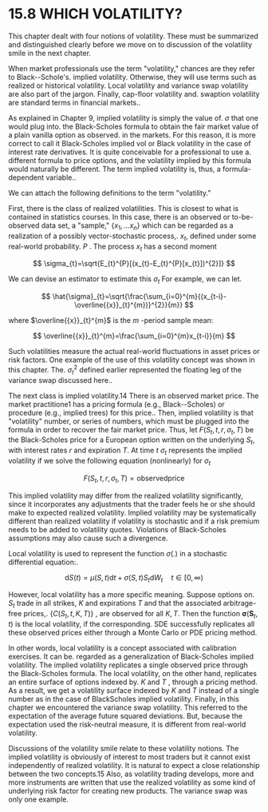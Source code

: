 # 15.8 WHICH VOLATILITY?  

This chapter dealt with four notions of volatility. These must be summarized and distinguished clearly before we move on to discussion of the volatility smile in the next chapter.  

When market professionals use the term "volatility," chances are they refer to Black--Schole's. implied volatility. Otherwise, they will use terms such as realized or historical volatility. Local volatility and variance swap volatility are also part of the jargon. Finally, cap-floor volatility and. swaption volatility are standard terms in financial markets..  

As explained in Chapter 9, implied volatility is simply the value of. $\sigma$ that one would plug into. the Black-Scholes formula to obtain the fair market value of a plain vanilla option as observed. in the markets. For this reason, it is more correct to call it Black-Scholes implied vol or Black volatility in the case of interest rate derivatives. It is quite conceivable for a professional to use a. different formula to price options, and the volatility implied by this formula would naturally be different. The term implied volatility is, thus, a formula-dependent variable..  

We can attach the following definitions to the term "volatility."  

First, there is the class of realized volatilities. This is closest to what is contained in statistics courses. In this case, there is an observed or to-be-observed data set, a "sample," $\{x_{1},...x_{n}\}$ which can be regarded as a realization of a possibly vector-stochastic process,. $x_{t},$ defined under some real-world probability. $P$ . The process $x_{t}$ has a second moment  

$$
\sigma_{t}=\sqrt{E_{t}^{P}[(x_{t}-E_{t}^{P}[x_{t}])^{2}]}
$$  

We can devise an estimator to estimate this $\sigma_{t}$ For example, we can let.  

$$
\hat{\sigma}_{t}=\sqrt{\frac{\sum_{i=0}^{m}{(x_{t-i}-\overline{{x}}_{t}^{m})}^{2}}{m}}
$$  

where $\overline{{x}}_{t}^{m}$ is the $m$ -period sample mean:  

$$
\overline{{x}}_{t}^{m}=\frac{\sum_{i=0}^{m}x_{t-i}}{m}
$$  

Such volatilities measure the actual real-world fluctuations in asset prices or risk factors. One example of the use of this volatility concept was shown in this chapter. The. $\sigma_{t}^{2}$ defined earlier represented the floating leg of the variance swap discussed here..  

The next class is implied volatility.14 There is an observed market price. The market practitione1 has a pricing formula (e.g., Black--Scholes) or procedure (e.g., implied trees) for this price.. Then, implied volatility is that "volatility" number, or series of numbers, which must be plugged into the formula in order to recover the fair market price. Thus, let $F(S_{t},t,r,\sigma_{t},T)$ be the Black-Scholes price for a European option written on the underlying $S_{t},$ with interest rates $r$ and expiration $T.$ At time $t$ $\sigma_{t}$ represents the implied volatility if we solve the following equation (nonlinearly) for $\sigma_{t}$  

$$
F(S_{t},t,r,\sigma_{t},T)=\mathrm{observedprice}
$$  

This implied volatility may differ from the realized volatility significantly, since it incorporates any adjustments that the trader feels he or she should make to expected realized volatility. Implied volatility may be systematically different than realized volatility if volatility is stochastic and if a risk premium needs to be added to volatility quotes. Violations of Black-Scholes assumptions may also cause such a divergence.  

Local volatility is used to represent the function $\sigma(.)$ in a stochastic differential equation:.  

$$
\mathrm{d}S(t)=\mu(S,t)\mathrm{d}t+\sigma(S,t)S_{t}\mathrm{d}W_{t}\quad t\in[0,\infty)
$$  

However, local volatility has a more specific meaning. Suppose options on. $S_{t}$ trade in all strikes, $K$ and expirations $T$ and that the associated arbitrage-free prices,. $\{C(S_{t},t,K,T)\}$ , are observed for all $K,T.$ Then the function $\boldsymbol{\sigma}(\boldsymbol{S}_{t},t)$ is the local volatility, if the corresponding. SDE successfully replicates all these observed prices either through a Monte Carlo or PDE pricing method.  

In other words, local volatility is a concept associated with calibration exercises. It can be. regarded as a generalization of Black-Scholes implied volatility. The implied volatility replicates a single observed price through the Black-Scholes formula. The local volatility, on the other hand, replicates an entire surface of options indexed by. $K$ and $T$ , through a pricing method. As a result, we get a volatility surface indexed by $K$ and $T$ instead of a single number as in the case of BlackScholes implied volatility. Finally, in this chapter we encountered the variance swap volatility. This referred to the expectation of the average future squared deviations. But, because the expectation used the risk-neutral measure, it is different from real-world volatility.  

Discussions of the volatility smile relate to these volatility notions. The implied volatility is obviously of interest to most traders but it cannot exist independently of realized volatility. It is natural to expect a close relationship between the two concepts.15 Also, as volatility trading develops, more and more instruments are written that use the realized volatility as some kind of underlying risk factor for creating new products. The variance swap was only one example.  
